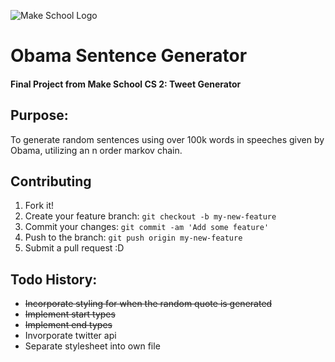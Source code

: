 ![Make School Logo](obama_gif.gif)
# Obama Sentence Generator
#### Final Project from Make School CS 2: Tweet Generator

## Purpose:
To generate random sentences using over 100k words in speeches given by Obama, utilizing an n order markov chain.

## Contributing
1. Fork it!
2. Create your feature branch: `git checkout -b my-new-feature`
3. Commit your changes: `git commit -am 'Add some feature'`
4. Push to the branch: `git push origin my-new-feature`
5. Submit a pull request :D

## Todo History:
* ~~Incorporate styling for when the random quote is generated~~
* ~~Implement start types~~
* ~~Implement end types~~
* Invorporate twitter api
* Separate stylesheet into own file
